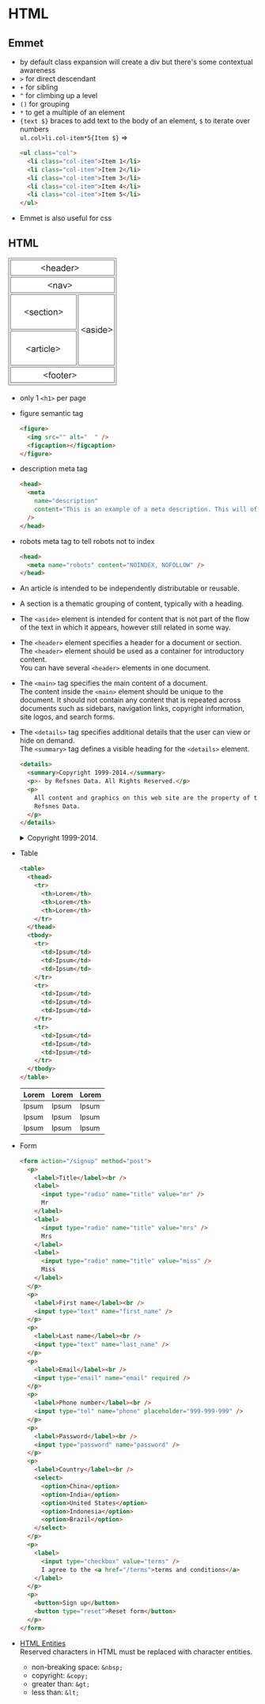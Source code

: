 # HTML

## Emmet

- by default class expansion will create a div but there's some contextual awareness
- `>` for direct descendant
- `+` for sibling
- `^` for climbing up a level
- `()` for grouping
- `*` to get a multiple of an element
- `{text $}` braces to add text to the body of an element, `$` to iterate over numbers  
  `ul.col>li.col-item*5{Item $}` =>
  ```html
  <ul class="col">
    <li class="col-item">Item 1</li>
    <li class="col-item">Item 2</li>
    <li class="col-item">Item 3</li>
    <li class="col-item">Item 4</li>
    <li class="col-item">Item 5</li>
  </ul>
  ```
- Emmet is also useful for css

## HTML

![semantic elements](/assets/img_sem_elements.gif)

- only 1 `<h1>` per page

- figure semantic tag

  ```html
  <figure>
    <img src="" alt="  " />
    <figcaption></figcaption>
  </figure>
  ```

- description meta tag

  ```html
  <head>
    <meta
      name="description"
      content="This is an example of a meta description. This will often show up in search results."
    />
  </head>
  ```

- robots meta tag to tell robots not to index

  ```html
  <head>
    <meta name="robots" content="NOINDEX, NOFOLLOW" />
  </head>
  ```

- An article is intended to be independently distributable or reusable.

- A section is a thematic grouping of content, typically with a heading.

- The `<aside>` element is intended for content that is not part of the flow of the text in which it appears, however still related in some way.

- The `<header>` element specifies a header for a document or section.  
  The `<header>` element should be used as a container for introductory content.  
  You can have several `<header>` elements in one document.

- The `<main>` tag specifies the main content of a document.  
  The content inside the `<main>` element should be unique to the document. It should not contain any content that is repeated across documents such as sidebars, navigation links, copyright information, site logos, and search forms.

- The `<details>` tag specifies additional details that the user can view or hide on demand.  
  The `<summary>` tag defines a visible heading for the `<details>` element.

  ```html
  <details>
    <summary>Copyright 1999-2014.</summary>
    <p>- by Refsnes Data. All Rights Reserved.</p>
    <p>
      All content and graphics on this web site are the property of the company
      Refsnes Data.
    </p>
  </details>
  ```

  <details>
    <summary>Copyright 1999-2014.</summary>
    <p> - by Refsnes Data. All Rights Reserved.</p>
    <p>All content and graphics on this web site are the property of the company Refsnes Data.</p>
  </details>

- Table

  ```html
  <table>
    <thead>
      <tr>
        <th>Lorem</th>
        <th>Lorem</th>
        <th>Lorem</th>
      </tr>
    </thead>
    <tbody>
      <tr>
        <td>Ipsum</td>
        <td>Ipsum</td>
        <td>Ipsum</td>
      </tr>
      <tr>
        <td>Ipsum</td>
        <td>Ipsum</td>
        <td>Ipsum</td>
      </tr>
      <tr>
        <td>Ipsum</td>
        <td>Ipsum</td>
        <td>Ipsum</td>
      </tr>
    </tbody>
  </table>
  ```

  <table>
    <thead>
      <tr>
        <th>Lorem</th>
        <th>Lorem</th>
        <th>Lorem</th>
      </tr>
    </thead>
    <tbody>
      <tr>
        <td>Ipsum</td>
        <td>Ipsum</td>
        <td>Ipsum</td>
      </tr>
      <tr>
        <td>Ipsum</td>
        <td>Ipsum</td>
        <td>Ipsum</td>
      </tr>
      <tr>
        <td>Ipsum</td>
        <td>Ipsum</td>
        <td>Ipsum</td>
      </tr>
    </tbody>
  </table>

- Form

  ```html
  <form action="/signup" method="post">
    <p>
      <label>Title</label><br />
      <label>
        <input type="radio" name="title" value="mr" />
        Mr
      </label>
      <label>
        <input type="radio" name="title" value="mrs" />
        Mrs
      </label>
      <label>
        <input type="radio" name="title" value="miss" />
        Miss
      </label>
    </p>
    <p>
      <label>First name</label><br />
      <input type="text" name="first_name" />
    </p>
    <p>
      <label>Last name</label><br />
      <input type="text" name="last_name" />
    </p>
    <p>
      <label>Email</label><br />
      <input type="email" name="email" required />
    </p>
    <p>
      <label>Phone number</label><br />
      <input type="tel" name="phone" placeholder="999-999-999" />
    </p>
    <p>
      <label>Password</label><br />
      <input type="password" name="password" />
    </p>
    <p>
      <label>Country</label><br />
      <select>
        <option>China</option>
        <option>India</option>
        <option>United States</option>
        <option>Indonesia</option>
        <option>Brazil</option>
      </select>
    </p>
    <p>
      <label>
        <input type="checkbox" value="terms" />
        I agree to the <a href="/terms">terms and conditions</a>
      </label>
    </p>
    <p>
      <button>Sign up</button>
      <button type="reset">Reset form</button>
    </p>
  </form>
  ```

- [HTML Entities](https://www.w3schools.com/html/html_entities.asp)  
  Reserved characters in HTML must be replaced with character entities.
  - non-breaking space: `&nbsp;`
  - copyright: `&copy;`
  - greater than: `&gt;`
  - less than: `&lt;`
